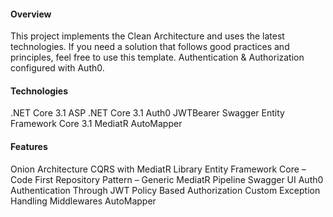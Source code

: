 #### Overview
This project implements the Clean Architecture and uses the latest technologies. If you need a solution that follows good practices and principles, feel free to use this template. Authentication & Authorization configured with Auth0.

#### Technologies
.NET Core 3.1
ASP .NET Core 3.1
Auth0
JWTBearer
Swagger
Entity Framework Core 3.1
MediatR
AutoMapper

#### Features

Onion Architecture
CQRS with MediatR Library
Entity Framework Core – Code First
Repository Pattern – Generic
MediatR Pipeline
Swagger UI
Auth0 Authentication Through JWT
Policy Based Authorization
Custom Exception Handling Middlewares
AutoMapper
